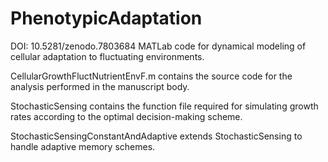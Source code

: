 # PhenotypicAdaptation

DOI: 10.5281/zenodo.7803684 MATLab code for dynamical modeling of cellular adaptation to fluctuating environments.

CellularGrowthFluctNutrientEnvF.m contains the source code for the analysis performed in the manuscript body.

StochasticSensing contains the function file required for simulating growth rates according to the optimal decision-making scheme.

StochasticSensingConstantAndAdaptive extends StochasticSensing to handle adaptive memory schemes.
